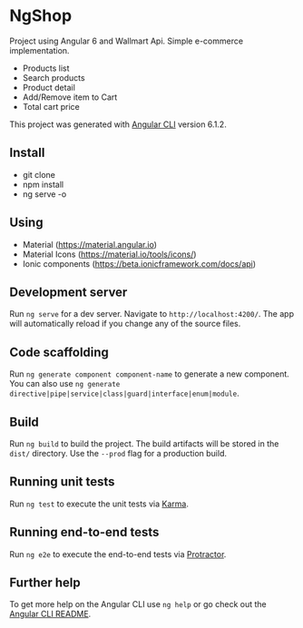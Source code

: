 # NgShop

Project using Angular 6 and Wallmart Api. 
Simple e-commerce implementation. 
  - Products list
  - Search products
  - Product detail
  - Add/Remove item to Cart
  - Total cart price

This project was generated with [Angular CLI](https://github.com/angular/angular-cli) version 6.1.2.


## Install
- git clone
- npm install
- ng serve -o

## Using
- Material (https://material.angular.io)
- Material Icons (https://material.io/tools/icons/)
- Ionic components (https://beta.ionicframework.com/docs/api)

## Development server

Run `ng serve` for a dev server. Navigate to `http://localhost:4200/`. The app will automatically reload if you change any of the source files.

## Code scaffolding

Run `ng generate component component-name` to generate a new component. You can also use `ng generate directive|pipe|service|class|guard|interface|enum|module`.

## Build

Run `ng build` to build the project. The build artifacts will be stored in the `dist/` directory. Use the `--prod` flag for a production build.

## Running unit tests

Run `ng test` to execute the unit tests via [Karma](https://karma-runner.github.io).

## Running end-to-end tests

Run `ng e2e` to execute the end-to-end tests via [Protractor](http://www.protractortest.org/).

## Further help

To get more help on the Angular CLI use `ng help` or go check out the [Angular CLI README](https://github.com/angular/angular-cli/blob/master/README.md).
